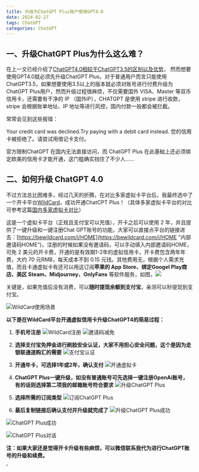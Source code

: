 ```yaml
---
title: 升级为ChatGPT Plus账户使用GPT4.0
date: 2024-02-27
tags: ChatGPT
categories: ChatGPT
---
```


## 一、升级ChatGPT Plus为什么这么难？

在上一文已经介绍了[ChatGPT4.0相较于ChatGPT3.5的区别以及优势](https://vaq86.cn/blogs/chatgpt/compare-gpt.html)，
然而想要使用GPT4.0就必须先升级ChatGPT Plus，对于普通用户而言只能使用ChatGPT3.5，如果想要使用3.5以上的版本就必须对账号进行付费升级为ChatGPT Plus用户，然而升级过程很麻烦，不仅需要国外 VISA、Master 等双币信用卡，还需要有干净的 IP （国外IP），CHATGPT 是使用 stripe 进行收款，stripe 会根据账单地址、IP 地址等进行风控，国内付款一般都会被拦截。

常常会见到这些报错：

Your credit card was declined.Try paying with a debit card instead.
您的信用卡被拒绝了。请尝试用借记卡支付。

官方限制ChatGPT 在国内无法直接访问，而 ChatGPT Plus 在此基础上还必须绑定欧美的信用卡才能开通，这门槛确实挡住了不少人……

## 二、如何升级 ChatGPT 4.0
不过方法总比困难多，经过几天的折腾，在对比多家虚拟卡平台后，我最终选中了一个开卡平台[WildCard](https://bewildcard.com/i/HOME "一分钟开卡，轻松订阅海外软件服务")，成功开通ChatCPT Plus！（具体多家虚拟卡平台的对比可参考这篇[国内多家虚拟卡对比](https://vaq86.cn/blogs/chatgpt)）

这是一个虚拟卡平台（正规且支付宝可以充值），开卡之后可以使用 2 年，并且提供了一键升级和一键注册Chat GPT账号的功能，大家可以直接点平台的链接进去：[https://bewildcard.com/i/HOME](https://bewildcard.com/i/HOME "内部邀请码HOME")，注册的时候如果没有邀请码，可以手动填入内部邀请码HOME，可免 2 美元的开卡费，开通的是有效期1-2年的虚拟信用卡，开卡费包含两年年费，大约 70 元RMB，每天成本不到 0.15 元钱。其他费用无，根据个人需求充值，而且卡通虚拟卡有还可以用这订阅**苹果的 App Store、绑定Googel Play商店、美区 Steam、Midjourney、OnlyFans** 等软件服务，如图，![](https://files.mdnice.com/user/57040/b21ed1e7-2e7c-4fd0-81cd-14eff2a1c4ed.png)

关键是，如果充值后没有消费，可以**随时提现余额到支付宝**，亲测可以秒提现到支付宝。

![WildCard使用场景](https://files.mdnice.com/user/57040/6fb81063-0717-4a7a-9c86-b33f9273ebb7.png)

**以下是在WildCard平台开通虚拟信用卡升级ChatGPT4的简易过程：**

1. **手机号注册**
    ![WildCard注册](https://files.mdnice.com/user/57040/d7d95bb3-ad00-40ec-a8bb-32975f1371b0.png)
    ![邀请码减免](https://files.mdnice.com/user/57040/d2a85441-cd61-47ce-affe-b627e0a2538b.png)
  
2. **选择支付宝免押金进行刷脸安全认证，大家不用担心安全问题，这个是因为走银联通道购汇的需要**
   ![支付宝认证](https://files.mdnice.com/user/57040/62a85e5b-e161-4dd5-9e35-16103fd2a2bc.png)
   
3. **开通年卡，可选择1年或2年，确认支付**
 ![开通虚拟卡](https://files.mdnice.com/user/57040/bb93e395-44c7-45ba-8941-87c90ece791d.png)
   
4. **ChatGPT Plus一键升级，如没有普通账号可先选择一键注册OpenAi账号，有的话则选择第二项我的邮箱账号符合要求**
  ![升级ChatGPT Plus](https://files.mdnice.com/user/57040/3cee7c46-1806-41c5-9ecd-b1f026127feb.png)
  
5. **选择所需的订阅类型**
  ![订阅ChatGPT Plus](https://files.mdnice.com/user/57040/f7c2a740-b9a3-472b-9e61-63645e61ecd7.png)
  
6. **最后复制链接后确认支付并升级就完成了**
![升级ChatGPT Plus成功](https://files.mdnice.com/user/57040/e3c9c1ce-e921-4631-92f7-0db1e10569a0.png) 

![ChatGPT Plus成功](https://files.mdnice.com/user/57040/f76911bc-5ed4-4de4-8c4d-a7a03ddafe79.png)

![ChatGPT Plus对话](https://files.mdnice.com/user/57040/3b76b77d-3b20-4c3e-9db9-18c91ce719c3.jpg)
  
**注：如果大家还是觉得开卡升级有些麻烦，可以微信联系我代为进行ChatGPT账号的升级和续费。**

<img src="https://images.weserv.nl/?url=https://files.mdnice.com/user/57040/32e7ce8a-3d3c-4926-bcd1-7451cbf51aa5.png" style="zoom:33%;" />